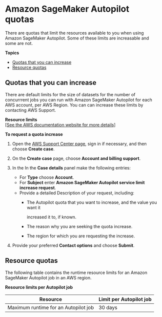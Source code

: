 # Amazon SageMaker Autopilot quotas<a name="autopilot-quotas"></a>

There are quotas that limit the resources available to you when using Amazon SageMaker Autopilot\. Some of these limits are increasable and some are not\. 

**Topics**
+ [Quotas that you can increase](#autopilot-quotas-limits-increasable)
+ [Resource quotas](#autopilot-quotas-resource-limits)

## Quotas that you can increase<a name="autopilot-quotas-limits-increasable"></a>

There are default limits for the size of datasets for the number of concurrrent jobs you can run with Amazon SageMaker Autopilot for each AWS account, per AWS Region\. You can can increase these limits by contacting AWS Support\.


**Resource limits**  
[\[See the AWS documentation website for more details\]](http://docs.aws.amazon.com/sagemaker/latest/dg/autopilot-quotas.html)

**To request a quota increase**

1. Open the [AWS Support Center page](https://console.aws.amazon.com/support/home#/), sign in if necessary, and then choose **Create case**\.

1. On the **Create case** page, choose **Account and billing support**\.

1. In the In the **Case details** panel make the following entries:
   + For **Type** choose **Account**\.
   + For **Subject** enter **Amazon SageMaker Autopilot service limit increase request**\.
   + Provide a detailed Description of your request, including:
     + The Autopilot quota that you want to increase, and the value you want it

       increased it to, if known\.
     + The reason why you are seeking the quota increase\.
     + The region for which you are requesting the increase\.

1. Provide your preferred **Contact options** and choose **Submit**\.

## Resource quotas<a name="autopilot-quotas-resource-limits"></a>

The following table contains the runtime resource limits for an Amazon SageMaker Autopilot job in an AWS region\.


**Resource limits per Autopilot job**  

| Resource | Limit per Autopilot job | 
| --- | --- | 
| Maximum runtime for an Autopilot job | 30 days | 